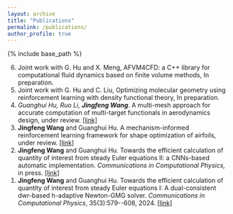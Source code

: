 ```yaml
---
layout: archive
title: "Publications"
permalink: /publications/
author_profile: true
---
```

{% include base_path %}

<ol reversed>
  <li>Joint work with G. Hu and X. Meng, AFVM4CFD: a C++ library for computational fluid dynamics based on finite volume methods, In preparation.</li>
  <li>Joint work with G. Hu and C. Liu, Optimizing molecular geometry using reinforcement learning with density functional theory, In preparation.</li>
  <li><em>Guanghui Hu, Ruo Li, <strong>Jingfeng Wang</strong></em>. A multi-mesh approach for accurate computation of multi-target functionals in aerodynamics design, under review. <a href="https://arxiv.org/abs/2406.14992">[link]</a></li>
  <li><strong>Jingfeng Wang</strong> and Guanghui Hu. A mechanism-informed reinforcement learning framework for shape optimization of airfoils, under review. <a href="https://arxiv.org/abs/2403.04329">[link]</a></li>
  <li><strong>Jingfeng Wang</strong> and Guanghui Hu. Towards the efficient calculation of quantity of interest from steady Euler equations II: a CNNs-based automatic implementation. <em>Communications in Computational Physics,</em> in press. <a href="https://arxiv.org/abs/2308.07140">[link]</a></li>
  <li><strong>Jingfeng Wang</strong> and Guanghui Hu. Towards the efficient calculation of quantity of interest from steady Euler equations I: A dual-consistent dwr-based h-adaptive Newton-GMG solver. <em>Communications in Computational Physics</em>, 35(3):579--608, 2024. <a href="https://global-sci.com/article/90940/towards-the-efficient-calculation-of-quantity-of-interest-from-steady-euler-equations-i-a-dual-consistent-dwr-based-h-adaptive-newton-gmg-solver">[link]</a></li>
</ol>
